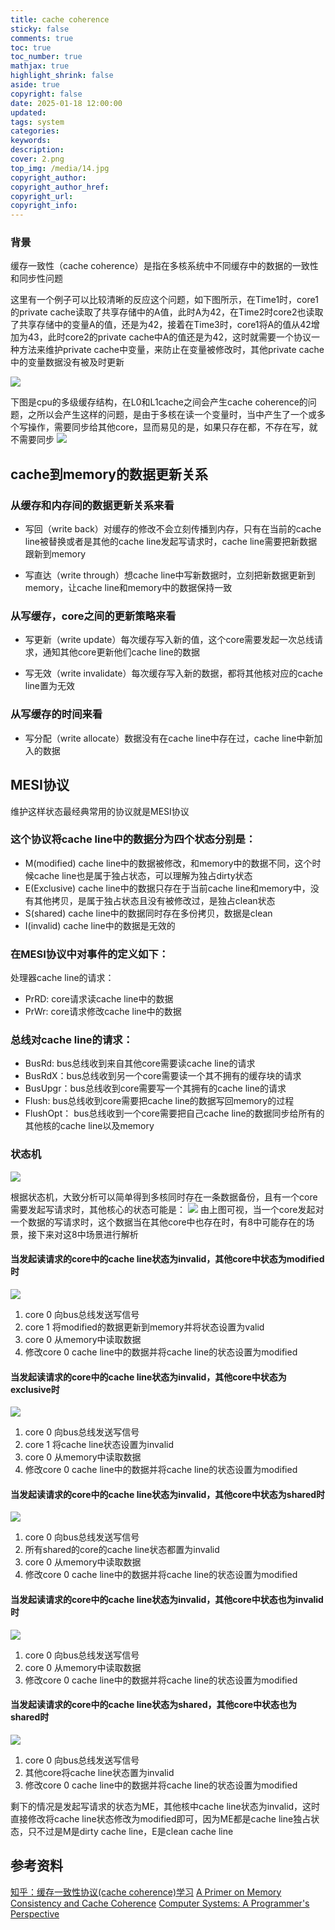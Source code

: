 ```yaml
---
title: cache coherence
sticky: false
comments: true
toc: true
toc_number: true
mathjax: true
highlight_shrink: false
aside: true
copyright: false
date: 2025-01-18 12:00:00
updated:
tags: system
categories:
keywords:
description:
cover: 2.png
top_img: /media/14.jpg
copyright_author:
copyright_author_href:
copyright_url:
copyright_info:
---
```



### 背景
缓存一致性（cache coherence）是指在多核系统中不同缓存中的数据的一致性和同步性问题

这里有一个例子可以比较清晰的反应这个问题，如下图所示，在Time1时，core1的private cache读取了共享存储中的A值，此时A为42，在Time2时core2也读取了共享存储中的变量A的值，还是为42，接着在Time3时，core1将A的值从42增加为43，此时core2的private cache中A的值还是为42，这时就需要一个协议一种方法来维护private cache中变量，来防止在变量被修改时，其他private cache中的变量数据没有被及时更新

![](1.png)

下图是cpu的多级缓存结构，在L0和L1cache之间会产生cache coherence的问题，之所以会产生这样的问题，是由于多核在读一个变量时，当中产生了一个或多个写操作，需要同步给其他core，显而易见的是，如果只存在都，不存在写，就不需要同步
![](2.svg)

## cache到memory的数据更新关系
### 从缓存和内存间的数据更新关系来看
- 写回（write back）对缓存的修改不会立刻传播到内存，只有在当前的cache line被替换或者是其他的cache line发起写请求时，cache line需要把新数据跟新到memory

- 写直达（write through）想cache line中写新数据时，立刻把新数据更新到memory，让cache line和memory中的数据保持一致

### 从写缓存，core之间的更新策略来看
- 写更新（write update）每次缓存写入新的值，这个core需要发起一次总线请求，通知其他core更新他们cache line的数据

- 写无效（write invalidate）每次缓存写入新的数据，都将其他核对应的cache line置为无效

### 从写缓存的时间来看
- 写分配（write allocate）数据没有在cache line中存在过，cache line中新加入的数据


## MESI协议
维护这样状态最经典常用的协议就是MESI协议
### 这个协议将cache line中的数据分为四个状态分别是：
- M(modified) cache line中的数据被修改，和memory中的数据不同，这个时候cache line也是属于独占状态，可以理解为独占dirty状态
- E(Exclusive) cache line中的数据只存在于当前cache line和memory中，没有其他拷贝，是属于独占状态且没有被修改过，是独占clean状态
- S(shared) cache line中的数据同时存在多份拷贝，数据是clean
- I(invalid) cache line中的数据是无效的

### 在MESI协议中对事件的定义如下：
处理器cache line的请求：
- PrRD: core请求读cache line中的数据
- PrWr: core请求修改cache line中的数据

### 总线对cache line的请求：
- BusRd: bus总线收到来自其他core需要读cache line的请求
- BusRdX：bus总线收到另一个core需要读一个其不拥有的缓存块的请求
- BusUpgr：bus总线收到core需要写一个其拥有的cache line的请求
- Flush: bus总线收到core需要把cache line的数据写回memory的过程
- FlushOpt： bus总线收到一个core需要把自己cache line的数据同步给所有的其他核的cache line以及memory

### 状态机
![](3.png)



根据状态机，大致分析可以简单得到多核同时存在一条数据备份，且有一个core需要发起写请求时，其他核心的状态可能是：
![](4.svg)
由上图可视，当一个core发起对一个数据的写请求时，这个数据当在其他core中也存在时，有8中可能存在的场景，接下来对这8中场景进行解析
#### 当发起读请求的core中的cache line状态为invalid，其他core中状态为modified时
![](cacheline_0.svg)
1. core 0 向bus总线发送写信号
2. core 1 将modified的数据更新到memory并将状态设置为valid
3. core 0 从memory中读取数据
4. 修改core 0 cache line中的数据并将cache line的状态设置为modified

#### 当发起读请求的core中的cache line状态为invalid，其他core中状态为exclusive时
![](cacheline_1.svg)
1. core 0 向bus总线发送写信号
2. core 1 将cache line状态设置为invalid
3. core 0 从memory中读取数据
4. 修改core 0 cache line中的数据并将cache line的状态设置为modified

#### 当发起读请求的core中的cache line状态为invalid，其他core中状态为shared时
![](cacheline_2.svg)
1. core 0 向bus总线发送写信号
2. 所有shared的core的cache line状态都置为invalid
3. core 0 从memory中读取数据
4. 修改core 0 cache line中的数据并将cache line的状态设置为modified

#### 当发起读请求的core中的cache line状态为invalid，其他core中状态也为invalid时
![](cacheline_3.svg)
1. core 0 向bus总线发送写信号
2. core 0 从memory中读取数据
3. 修改core 0 cache line中的数据并将cache line的状态设置为modified

#### 当发起读请求的core中的cache line状态为shared，其他core中状态也为shared时
![](cacheline_4.svg)
1. core 0 向bus总线发送写信号
2. 其他core将cache line状态置为invalid
3. 修改core 0 cache line中的数据并将cache line的状态设置为modified

剩下的情况是发起写请求的状态为ME，其他核中cache line状态为invalid，这时直接修改将cache line状态修改为modified即可，因为ME都是cache line独占状态，只不过是M是dirty cache line，E是clean cache line


## 参考资料
[知乎：缓存一致性协议\(cache coherence\)学习](https://zhuanlan.zhihu.com/p/702405106)
[A Primer on Memory Consistency and Cache Coherence](https://link.springer.com/book/10.1007/978-3-031-01764-3)
[Computer Systems: A Programmer's Perspective](https://csapp.cs.cmu.edu/)
